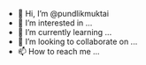 - 👋 Hi, I’m @pundlikmuktai
- 👀 I’m interested in ...
- 🌱 I’m currently learning ...
- 💞️ I’m looking to collaborate on ...
- 📫 How to reach me ...

<!---
pundlikmuktai/pundlikmuktai is a ✨ special ✨ repository because its `README.md` (this file) appears on your GitHub profile.
You can click the Preview link to take a look at your changes.
--->
